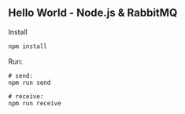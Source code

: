## Hello World - Node.js & RabbitMQ

Install
```bash
npm install
```

Run:
```
# send:
npm run send

# receive:
npm run receive
```
